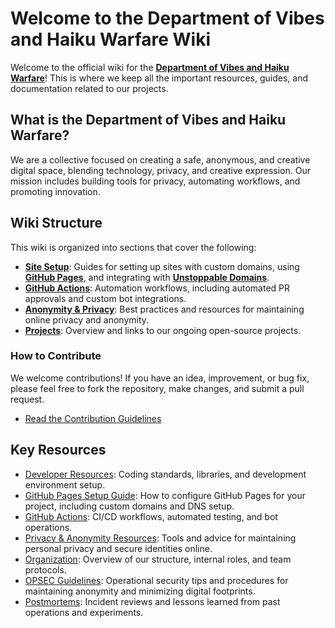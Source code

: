 # Welcome to the Department of Vibes and Haiku Warfare Wiki

Welcome to the official wiki for the **[Department of Vibes and Haiku Warfare](https://github.com/Department-of-Vibes-and-Haiku-Warfare)**! This is where we keep all the important resources, guides, and documentation related to our projects.

## What is the Department of Vibes and Haiku Warfare?

We are a collective focused on creating a safe, anonymous, and creative digital space, blending technology, privacy, and creative expression. Our mission includes building tools for privacy, automating workflows, and promoting innovation.

## Wiki Structure

This wiki is organized into sections that cover the following:

- **[Site Setup](site-setup.md)**: Guides for setting up sites with custom domains, using **[GitHub Pages](https://pages.github.com/)**, and integrating with **[Unstoppable Domains](https://unstoppabledomains.com/)**.
- **[GitHub Actions](https://github.com/Department-of-Vibes-and-Haiku-Warfare/dev-ops-and-chill/tree/main/.github/workflows)**: Automation workflows, including automated PR approvals and custom bot integrations.
- **[Anonymity & Privacy](privacy-anonymity.md)**: Best practices and resources for maintaining online privacy and anonymity.
- **[Projects](https://github.com/orgs/Department-of-Vibes-and-Haiku-Warfare/repositories)**: Overview and links to our ongoing open-source projects.

### How to Contribute

We welcome contributions! If you have an idea, improvement, or bug fix, please feel free to fork the repository, make changes, and submit a pull request.

- [Read the Contribution Guidelines](CONTRIBUTING.md)

## Key Resources

- [Developer Resources](development.md): Coding standards, libraries, and development environment setup.
- [GitHub Pages Setup Guide](site-setup.md): How to configure GitHub Pages for your project, including custom domains and DNS setup.
- [GitHub Actions](github-actions.md): CI/CD workflows, automated testing, and bot operations.
- [Privacy & Anonymity Resources](privacy-anonymity.md): Tools and advice for maintaining personal privacy and secure identities online.
- [Organization](organization.md): Overview of our structure, internal roles, and team protocols.
- [OPSEC Guidelines](opsec-guidelines.md): Operational security tips and procedures for maintaining anonymity and minimizing digital footprints.
- [Postmortems](postmortems.md): Incident reviews and lessons learned from past operations and experiments.
